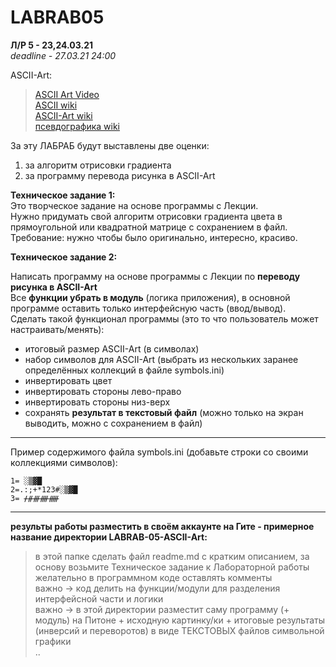 # LABRAB05  

**Л/Р 5 - 23,24.03.21**  
_deadline - 27.03.21 24:00_  

ASCII-Art:  
> [ASCII Art Video](https://youtu.be/qC-eM4JBh0w)  
> [ASCII wiki](https://ru.wikipedia.org/wiki/ASCII)  
> [ASCII-Art wiki](https://ru.wikipedia.org/wiki/ASCII-%D0%B3%D1%80%D0%B0%D1%84%D0%B8%D0%BA%D0%B0)  
> [псевдографика wiki](https://ru.wikipedia.org/wiki/%D0%9F%D1%81%D0%B5%D0%B2%D0%B4%D0%BE%D0%B3%D1%80%D0%B0%D1%84%D0%B8%D0%BA%D0%B0)  

За эту ЛАБРАБ будут выставлены две оценки:  
1) за алгоритм отрисовки градиента  
2) за программу перевода рисунка в ASCII-Art  

__Техническое задание 1:__  
Это творческое задание на основе программы с Лекции.  
Нужно придумать свой алгоритм отрисовки градиента цвета в прямоугольной или квадратной матрице с сохранением в файл.  
Требование: нужно чтобы было оригинально, интересно, красиво.  

__Техническое задание 2:__  

Написать программу на основе программы с Лекции по **переводу рисунка в ASCII-Art**  
Все **функции убрать в модуль** (логика приложения), в основной программе оставить только интерфейсную часть (ввод/вывод).  
Сделать такой функционал программы (это то что пользователь может настраивать/менять):  
* итоговый размер ASCII-Art (в символах)  
* набор символов для ASCII-Art (выбрать из нескольких заранее определённых коллекций в файле symbols.ini)  
* инвертировать цвет  
* инвертировать стороны лево-право  
* инвертировать стороны низ-верх  
* сохранять **результат в текстовый файл** (можно только на экран выводить, можно с сохранением в файл)  

---  

Пример содержимого файла symbols.ini (добавьте строки со своими коллекциями символов):  
```
1= ░▒▓█  
2=.:;+*123#░▒▓█  
3= ᚋᚌᚍᚎᚏ  
```

---  

**результы работы разместить в своём аккаунте на Гите - примерное название директории LABRAB-05-ASCII-Art:**  
> в этой папке сделать файл readme.md с кратким описанием, за основу возьмите Техническое задание к Лабораторной работы  
> желательно в программном коде оставлять комменты  
> важно -> код делить на функции/модули для разделения интерфейсной части и логики  
> важно -> в этой директории разместит саму программу (+ модуль) на Питоне + исходную картинку/ки + итоговые результаты (инверсий и переворотов) в виде ТЕКСТОВЫХ файлов символьной графики  
> ..

